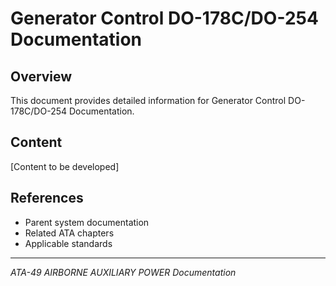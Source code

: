 # Generator Control DO-178C/DO-254 Documentation

## Overview

This document provides detailed information for Generator Control DO-178C/DO-254 Documentation.

## Content

[Content to be developed]

## References

- Parent system documentation
- Related ATA chapters
- Applicable standards

---

*ATA-49 AIRBORNE AUXILIARY POWER Documentation*
